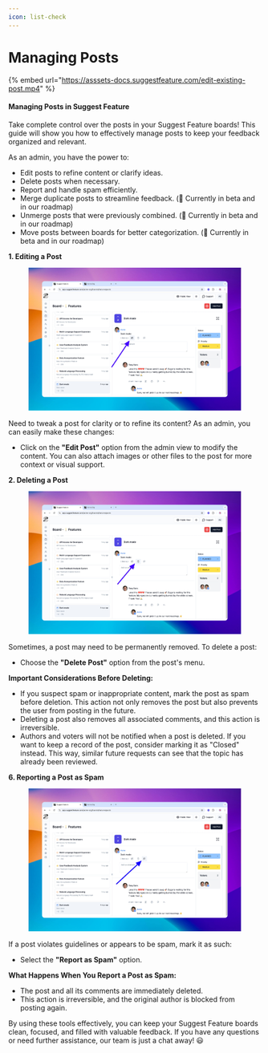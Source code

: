 ```yaml
---
icon: list-check
---
```


# Managing Posts

{% embed url="https://asssets-docs.suggestfeature.com/edit-existing-post.mp4" %}

#### Managing Posts in Suggest Feature

Take complete control over the posts in your Suggest Feature boards! This guide will show you how to effectively manage posts to keep your feedback organized and relevant.

As an admin, you have the power to:

* Edit posts to refine content or clarify ideas.
* Delete posts when necessary.
* Report and handle spam efficiently.
* Merge duplicate posts to streamline feedback. (🚀 Currently in beta and in our roadmap)
* Unmerge posts that were previously combined. (🚀 Currently in beta and in our roadmap)
* Move posts between boards for better categorization. (🚀 Currently in beta and in our roadmap)

**1. Editing a Post**

<figure><img src="../../.gitbook/assets/image (31).png" alt=""><figcaption></figcaption></figure>

Need to tweak a post for clarity or to refine its content? As an admin, you can easily make these changes:

* Click on the **"Edit Post"** option from the admin view to modify the content. You can also attach images or other files to the post for more context or visual support.

**2. Deleting a Post**

<figure><img src="../../.gitbook/assets/image (29).png" alt=""><figcaption></figcaption></figure>

Sometimes, a post may need to be permanently removed. To delete a post:

* Choose the **"Delete Post"** option from the post's menu.

**Important Considerations Before Deleting:**

* If you suspect spam or inappropriate content, mark the post as spam before deletion. This action not only removes the post but also prevents the user from posting in the future.
* Deleting a post also removes all associated comments, and this action is irreversible.
* Authors and voters will not be notified when a post is deleted. If you want to keep a record of the post, consider marking it as "Closed" instead. This way, similar future requests can see that the topic has already been reviewed.

**6. Reporting a Post as Spam**

<figure><img src="../../.gitbook/assets/image (30).png" alt=""><figcaption></figcaption></figure>

If a post violates guidelines or appears to be spam, mark it as such:

* Select the **"Report as Spam"** option.

**What Happens When You Report a Post as Spam:**

* The post and all its comments are immediately deleted.
* This action is irreversible, and the original author is blocked from posting again.

By using these tools effectively, you can keep your Suggest Feature boards clean, focused, and filled with valuable feedback. If you have any questions or need further assistance, our team is just a chat away! 😃
